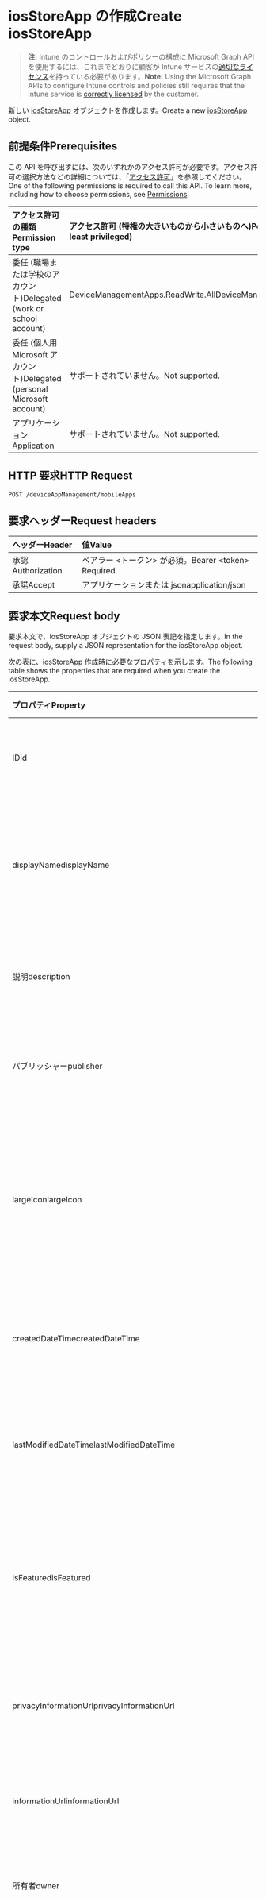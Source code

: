 # <a name="create-iosstoreapp"></a><span data-ttu-id="671d2-101">iosStoreApp の作成</span><span class="sxs-lookup"><span data-stu-id="671d2-101">Create iosStoreApp</span></span>

> <span data-ttu-id="671d2-102">**注:** Intune のコントロールおよびポリシーの構成に Microsoft Graph API を使用するには、これまでどおりに顧客が Intune サービスの[適切なライセンス](https://go.microsoft.com/fwlink/?linkid=839381)を持っている必要があります。</span><span class="sxs-lookup"><span data-stu-id="671d2-102">**Note:** Using the Microsoft Graph APIs to configure Intune controls and policies still requires that the Intune service is [correctly licensed](https://go.microsoft.com/fwlink/?linkid=839381) by the customer.</span></span>

<span data-ttu-id="671d2-103">新しい [iosStoreApp](../resources/intune_apps_iosstoreapp.md) オブジェクトを作成します。</span><span class="sxs-lookup"><span data-stu-id="671d2-103">Create a new [iosStoreApp](../resources/intune_apps_iosstoreapp.md) object.</span></span>
## <a name="prerequisites"></a><span data-ttu-id="671d2-104">前提条件</span><span class="sxs-lookup"><span data-stu-id="671d2-104">Prerequisites</span></span>
<span data-ttu-id="671d2-p101">この API を呼び出すには、次のいずれかのアクセス許可が必要です。アクセス許可の選択方法などの詳細については、「[アクセス許可](../../../concepts/permissions_reference.md)」を参照してください。</span><span class="sxs-lookup"><span data-stu-id="671d2-p101">One of the following permissions is required to call this API. To learn more, including how to choose permissions, see [Permissions](../../../concepts/permissions_reference.md).</span></span>

|<span data-ttu-id="671d2-107">アクセス許可の種類</span><span class="sxs-lookup"><span data-stu-id="671d2-107">Permission type</span></span>|<span data-ttu-id="671d2-108">アクセス許可 (特権の大きいものから小さいものへ)</span><span class="sxs-lookup"><span data-stu-id="671d2-108">Permissions (from most to least privileged)</span></span>|
|:---|:---|
|<span data-ttu-id="671d2-109">委任 (職場または学校のアカウント)</span><span class="sxs-lookup"><span data-stu-id="671d2-109">Delegated (work or school account)</span></span>|<span data-ttu-id="671d2-110">DeviceManagementApps.ReadWrite.All</span><span class="sxs-lookup"><span data-stu-id="671d2-110">DeviceManagementApps.ReadWrite.All</span></span>|
|<span data-ttu-id="671d2-111">委任 (個人用 Microsoft アカウント)</span><span class="sxs-lookup"><span data-stu-id="671d2-111">Delegated (personal Microsoft account)</span></span>|<span data-ttu-id="671d2-112">サポートされていません。</span><span class="sxs-lookup"><span data-stu-id="671d2-112">Not supported.</span></span>|
|<span data-ttu-id="671d2-113">アプリケーション</span><span class="sxs-lookup"><span data-stu-id="671d2-113">Application</span></span>|<span data-ttu-id="671d2-114">サポートされていません。</span><span class="sxs-lookup"><span data-stu-id="671d2-114">Not supported.</span></span>|

## <a name="http-request"></a><span data-ttu-id="671d2-115">HTTP 要求</span><span class="sxs-lookup"><span data-stu-id="671d2-115">HTTP Request</span></span>
<!-- {
  "blockType": "ignored"
}
-->
``` http
POST /deviceAppManagement/mobileApps
```

## <a name="request-headers"></a><span data-ttu-id="671d2-116">要求ヘッダー</span><span class="sxs-lookup"><span data-stu-id="671d2-116">Request headers</span></span>
|<span data-ttu-id="671d2-117">ヘッダー</span><span class="sxs-lookup"><span data-stu-id="671d2-117">Header</span></span>|<span data-ttu-id="671d2-118">値</span><span class="sxs-lookup"><span data-stu-id="671d2-118">Value</span></span>|
|:---|:---|
|<span data-ttu-id="671d2-119">承認</span><span class="sxs-lookup"><span data-stu-id="671d2-119">Authorization</span></span>|<span data-ttu-id="671d2-120">ベアラー &lt;トークン&gt; が必須。</span><span class="sxs-lookup"><span data-stu-id="671d2-120">Bearer &lt;token&gt; Required.</span></span>|
|<span data-ttu-id="671d2-121">承諾</span><span class="sxs-lookup"><span data-stu-id="671d2-121">Accept</span></span>|<span data-ttu-id="671d2-122">アプリケーションまたは json</span><span class="sxs-lookup"><span data-stu-id="671d2-122">application/json</span></span>|

## <a name="request-body"></a><span data-ttu-id="671d2-123">要求本文</span><span class="sxs-lookup"><span data-stu-id="671d2-123">Request body</span></span>
<span data-ttu-id="671d2-124">要求本文で、iosStoreApp オブジェクトの JSON 表記を指定します。</span><span class="sxs-lookup"><span data-stu-id="671d2-124">In the request body, supply a JSON representation for the iosStoreApp object.</span></span>

<span data-ttu-id="671d2-125">次の表に、iosStoreApp 作成時に必要なプロパティを示します。</span><span class="sxs-lookup"><span data-stu-id="671d2-125">The following table shows the properties that are required when you create the iosStoreApp.</span></span>

|<span data-ttu-id="671d2-126">プロパティ</span><span class="sxs-lookup"><span data-stu-id="671d2-126">Property</span></span>|<span data-ttu-id="671d2-127">タイプ</span><span class="sxs-lookup"><span data-stu-id="671d2-127">Type</span></span>|<span data-ttu-id="671d2-128">説明</span><span class="sxs-lookup"><span data-stu-id="671d2-128">Description</span></span>|
|:---|:---|:---|
|<span data-ttu-id="671d2-129">ID</span><span class="sxs-lookup"><span data-stu-id="671d2-129">id</span></span>|<span data-ttu-id="671d2-130">文字列</span><span class="sxs-lookup"><span data-stu-id="671d2-130">String</span></span>|<span data-ttu-id="671d2-131">エンティティのキー。</span><span class="sxs-lookup"><span data-stu-id="671d2-131">Key of the entity.</span></span> <span data-ttu-id="671d2-132">[mobileApp](../resources/intune_apps_mobileapp.md) から継承します</span><span class="sxs-lookup"><span data-stu-id="671d2-132">Inherited from [mobileApp](../resources/intune_apps_mobileapp.md)</span></span>|
|<span data-ttu-id="671d2-133">displayName</span><span class="sxs-lookup"><span data-stu-id="671d2-133">displayName</span></span>|<span data-ttu-id="671d2-134">文字列</span><span class="sxs-lookup"><span data-stu-id="671d2-134">String</span></span>|<span data-ttu-id="671d2-135">管理者が提供またはインポートしたアプリのタイトル。</span><span class="sxs-lookup"><span data-stu-id="671d2-135">The admin provided or imported title of the app.</span></span> <span data-ttu-id="671d2-136">[mobileApp](../resources/intune_apps_mobileapp.md) から継承します</span><span class="sxs-lookup"><span data-stu-id="671d2-136">Inherited from [mobileApp](../resources/intune_apps_mobileapp.md)</span></span>|
|<span data-ttu-id="671d2-137">説明</span><span class="sxs-lookup"><span data-stu-id="671d2-137">description</span></span>|<span data-ttu-id="671d2-138">文字列</span><span class="sxs-lookup"><span data-stu-id="671d2-138">String</span></span>|<span data-ttu-id="671d2-139">アプリの説明。</span><span class="sxs-lookup"><span data-stu-id="671d2-139">The description of the app.</span></span> <span data-ttu-id="671d2-140">[mobileApp](../resources/intune_apps_mobileapp.md) から継承します</span><span class="sxs-lookup"><span data-stu-id="671d2-140">Inherited from [mobileApp](../resources/intune_apps_mobileapp.md)</span></span>|
|<span data-ttu-id="671d2-141">パブリッシャー</span><span class="sxs-lookup"><span data-stu-id="671d2-141">publisher</span></span>|<span data-ttu-id="671d2-142">文字列</span><span class="sxs-lookup"><span data-stu-id="671d2-142">String</span></span>|<span data-ttu-id="671d2-143">アプリの発行元。</span><span class="sxs-lookup"><span data-stu-id="671d2-143">The publisher of the app.</span></span> <span data-ttu-id="671d2-144">[mobileApp](../resources/intune_apps_mobileapp.md) から継承します</span><span class="sxs-lookup"><span data-stu-id="671d2-144">Inherited from [mobileApp](../resources/intune_apps_mobileapp.md)</span></span>|
|<span data-ttu-id="671d2-145">largeIcon</span><span class="sxs-lookup"><span data-stu-id="671d2-145">largeIcon</span></span>|[<span data-ttu-id="671d2-146">mimeContent</span><span class="sxs-lookup"><span data-stu-id="671d2-146">mimeContent</span></span>](../resources/intune_shared_mimecontent.md)|<span data-ttu-id="671d2-147">アプリの詳細に表示され、アイコンのアップロードに使用される大きなアイコン。</span><span class="sxs-lookup"><span data-stu-id="671d2-147">The large icon, to be displayed in the app details and used for upload of the icon.</span></span> <span data-ttu-id="671d2-148">[mobileApp](../resources/intune_apps_mobileapp.md) から継承します</span><span class="sxs-lookup"><span data-stu-id="671d2-148">Inherited from [mobileApp](../resources/intune_apps_mobileapp.md)</span></span>|
|<span data-ttu-id="671d2-149">createdDateTime</span><span class="sxs-lookup"><span data-stu-id="671d2-149">createdDateTime</span></span>|<span data-ttu-id="671d2-150">DateTimeOffset</span><span class="sxs-lookup"><span data-stu-id="671d2-150">DateTimeOffset</span></span>|<span data-ttu-id="671d2-151">アプリが作成された日時。</span><span class="sxs-lookup"><span data-stu-id="671d2-151">The date and time the app was created.</span></span> <span data-ttu-id="671d2-152">[mobileApp](../resources/intune_apps_mobileapp.md) から継承します</span><span class="sxs-lookup"><span data-stu-id="671d2-152">Inherited from [mobileApp](../resources/intune_apps_mobileapp.md)</span></span>|
|<span data-ttu-id="671d2-153">lastModifiedDateTime</span><span class="sxs-lookup"><span data-stu-id="671d2-153">lastModifiedDateTime</span></span>|<span data-ttu-id="671d2-154">DateTimeOffset</span><span class="sxs-lookup"><span data-stu-id="671d2-154">DateTimeOffset</span></span>|<span data-ttu-id="671d2-155">アプリが最後に変更された日時。</span><span class="sxs-lookup"><span data-stu-id="671d2-155">The date and time the app was last modified.</span></span> <span data-ttu-id="671d2-156">[mobileApp](../resources/intune_apps_mobileapp.md) から継承します</span><span class="sxs-lookup"><span data-stu-id="671d2-156">Inherited from [mobileApp](../resources/intune_apps_mobileapp.md)</span></span>|
|<span data-ttu-id="671d2-157">isFeatured</span><span class="sxs-lookup"><span data-stu-id="671d2-157">isFeatured</span></span>|<span data-ttu-id="671d2-158">ブール値</span><span class="sxs-lookup"><span data-stu-id="671d2-158">Boolean</span></span>|<span data-ttu-id="671d2-159">アプリが管理者のおすすめとしてマークされたかどうかを示す値。[mobileApp](../resources/intune_apps_mobileapp.md) から継承します</span><span class="sxs-lookup"><span data-stu-id="671d2-159">The value indicating whether the app is marked as featured by the admin. Inherited from [mobileApp](../resources/intune_apps_mobileapp.md)</span></span>|
|<span data-ttu-id="671d2-160">privacyInformationUrl</span><span class="sxs-lookup"><span data-stu-id="671d2-160">privacyInformationUrl</span></span>|<span data-ttu-id="671d2-161">文字列</span><span class="sxs-lookup"><span data-stu-id="671d2-161">String</span></span>|<span data-ttu-id="671d2-162">プライバシーに関する声明の URL。</span><span class="sxs-lookup"><span data-stu-id="671d2-162">The privacy statement Url.</span></span> <span data-ttu-id="671d2-163">[mobileApp](../resources/intune_apps_mobileapp.md) から継承します</span><span class="sxs-lookup"><span data-stu-id="671d2-163">Inherited from [mobileApp](../resources/intune_apps_mobileapp.md)</span></span>|
|<span data-ttu-id="671d2-164">informationUrl</span><span class="sxs-lookup"><span data-stu-id="671d2-164">informationUrl</span></span>|<span data-ttu-id="671d2-165">文字列</span><span class="sxs-lookup"><span data-stu-id="671d2-165">String</span></span>|<span data-ttu-id="671d2-166">詳細情報の URL。</span><span class="sxs-lookup"><span data-stu-id="671d2-166">The more information Url.</span></span> <span data-ttu-id="671d2-167">[mobileApp](../resources/intune_apps_mobileapp.md) から継承します</span><span class="sxs-lookup"><span data-stu-id="671d2-167">Inherited from [mobileApp](../resources/intune_apps_mobileapp.md)</span></span>|
|<span data-ttu-id="671d2-168">所有者</span><span class="sxs-lookup"><span data-stu-id="671d2-168">owner</span></span>|<span data-ttu-id="671d2-169">文字列</span><span class="sxs-lookup"><span data-stu-id="671d2-169">String</span></span>|<span data-ttu-id="671d2-170">アプリの所有者。</span><span class="sxs-lookup"><span data-stu-id="671d2-170">The owner of the app.</span></span> <span data-ttu-id="671d2-171">[mobileApp](../resources/intune_apps_mobileapp.md) から継承します</span><span class="sxs-lookup"><span data-stu-id="671d2-171">Inherited from [mobileApp](../resources/intune_apps_mobileapp.md)</span></span>|
|<span data-ttu-id="671d2-172">開発者</span><span class="sxs-lookup"><span data-stu-id="671d2-172">developer</span></span>|<span data-ttu-id="671d2-173">文字列</span><span class="sxs-lookup"><span data-stu-id="671d2-173">String</span></span>|<span data-ttu-id="671d2-174">アプリの開発者。</span><span class="sxs-lookup"><span data-stu-id="671d2-174">The developer of the app.</span></span> <span data-ttu-id="671d2-175">[mobileApp](../resources/intune_apps_mobileapp.md) から継承します</span><span class="sxs-lookup"><span data-stu-id="671d2-175">Inherited from [mobileApp](../resources/intune_apps_mobileapp.md)</span></span>|
|<span data-ttu-id="671d2-176">メモ</span><span class="sxs-lookup"><span data-stu-id="671d2-176">notes</span></span>|<span data-ttu-id="671d2-177">文字列</span><span class="sxs-lookup"><span data-stu-id="671d2-177">String</span></span>|<span data-ttu-id="671d2-178">アプリ用のメモ。</span><span class="sxs-lookup"><span data-stu-id="671d2-178">Notes for the app.</span></span> <span data-ttu-id="671d2-179">[mobileApp](../resources/intune_apps_mobileapp.md) から継承します</span><span class="sxs-lookup"><span data-stu-id="671d2-179">Inherited from [mobileApp](../resources/intune_apps_mobileapp.md)</span></span>|
|<span data-ttu-id="671d2-180">publishingState</span><span class="sxs-lookup"><span data-stu-id="671d2-180">publishingState</span></span>|[<span data-ttu-id="671d2-181">mobileAppPublishingState</span><span class="sxs-lookup"><span data-stu-id="671d2-181">mobileAppPublishingState</span></span>](../resources/intune_apps_mobileapppublishingstate.md)|<span data-ttu-id="671d2-182">アプリの発行の状態。</span><span class="sxs-lookup"><span data-stu-id="671d2-182">The publishing state for the app.</span></span> <span data-ttu-id="671d2-183">アプリが発行されていない限り、アプリを割り当てることができません。</span><span class="sxs-lookup"><span data-stu-id="671d2-183">The app cannot be assigned unless the app is published.</span></span> <span data-ttu-id="671d2-184">[mobileApp](../resources/intune_apps_mobileapp.md) から継承します。</span><span class="sxs-lookup"><span data-stu-id="671d2-184">Inherited from [mobileApp](../resources/intune_apps_mobileapp.md)</span></span> <span data-ttu-id="671d2-185">可能な値は、 `notPublished`、`processing`、`published` です。</span><span class="sxs-lookup"><span data-stu-id="671d2-185">The possible values are `notPublished`, `processing`, or `published`.</span></span>|
|<span data-ttu-id="671d2-186">bundleId</span><span class="sxs-lookup"><span data-stu-id="671d2-186">bundleId</span></span>|<span data-ttu-id="671d2-187">文字列</span><span class="sxs-lookup"><span data-stu-id="671d2-187">String</span></span>|<span data-ttu-id="671d2-188">ID 名。</span><span class="sxs-lookup"><span data-stu-id="671d2-188">The Identity Name.</span></span>|
|<span data-ttu-id="671d2-189">appStoreUrl</span><span class="sxs-lookup"><span data-stu-id="671d2-189">appStoreUrl</span></span>|<span data-ttu-id="671d2-190">文字列</span><span class="sxs-lookup"><span data-stu-id="671d2-190">String</span></span>|<span data-ttu-id="671d2-191">Apple App Store の URL。</span><span class="sxs-lookup"><span data-stu-id="671d2-191">The Apple App Store URL</span></span>|
|<span data-ttu-id="671d2-192">applicableDeviceType</span><span class="sxs-lookup"><span data-stu-id="671d2-192">applicableDeviceType</span></span>|[<span data-ttu-id="671d2-193">iosDeviceType</span><span class="sxs-lookup"><span data-stu-id="671d2-193">iosDeviceType</span></span>](../resources/intune_apps_iosdevicetype.md)|<span data-ttu-id="671d2-194">このアプリを実行できる iOS アーキテクチャ。</span><span class="sxs-lookup"><span data-stu-id="671d2-194">The iOS architecture for which this app can run on.</span></span>|
|<span data-ttu-id="671d2-195">minimumSupportedOperatingSystem</span><span class="sxs-lookup"><span data-stu-id="671d2-195">minimumSupportedOperatingSystem</span></span>|[<span data-ttu-id="671d2-196">iosMinimumOperatingSystem</span><span class="sxs-lookup"><span data-stu-id="671d2-196">iosMinimumOperatingSystem</span></span>](../resources/intune_apps_iosminimumoperatingsystem.md)|<span data-ttu-id="671d2-197">該当するオペレーティング システムの最小の値です。</span><span class="sxs-lookup"><span data-stu-id="671d2-197">The value for the minimum applicable operating system.</span></span>|



## <a name="response"></a><span data-ttu-id="671d2-198">応答</span><span class="sxs-lookup"><span data-stu-id="671d2-198">Response</span></span>
<span data-ttu-id="671d2-199">成功した場合、このメソッドは `201 Created` 応答コードと、応答本文で [iosStoreApp](../resources/intune_apps_iosstoreapp.md) オブジェクトを返します。</span><span class="sxs-lookup"><span data-stu-id="671d2-199">If successful, this method returns a `201 Created` response code and a [iosStoreApp](../resources/intune_apps_iosstoreapp.md) object in the response body.</span></span>

## <a name="example"></a><span data-ttu-id="671d2-200">例</span><span class="sxs-lookup"><span data-stu-id="671d2-200">Example</span></span>
### <a name="request"></a><span data-ttu-id="671d2-201">要求</span><span class="sxs-lookup"><span data-stu-id="671d2-201">Request</span></span>
<span data-ttu-id="671d2-202">以下は、要求の例です。</span><span class="sxs-lookup"><span data-stu-id="671d2-202">Here is an example of the request.</span></span>
``` http
POST https://graph.microsoft.com/v1.0/deviceAppManagement/mobileApps
Content-type: application/json
Content-length: 1050

{
  "@odata.type": "#microsoft.graph.iosStoreApp",
  "displayName": "Display Name value",
  "description": "Description value",
  "publisher": "Publisher value",
  "largeIcon": {
    "@odata.type": "microsoft.graph.mimeContent",
    "type": "Type value",
    "value": "dmFsdWU="
  },
  "lastModifiedDateTime": "2017-01-01T00:00:35.1329464-08:00",
  "isFeatured": true,
  "privacyInformationUrl": "https://example.com/privacyInformationUrl/",
  "informationUrl": "https://example.com/informationUrl/",
  "owner": "Owner value",
  "developer": "Developer value",
  "notes": "Notes value",
  "publishingState": "processing",
  "bundleId": "Bundle Id value",
  "appStoreUrl": "https://example.com/appStoreUrl/",
  "applicableDeviceType": {
    "@odata.type": "microsoft.graph.iosDeviceType",
    "iPad": true,
    "iPhoneAndIPod": true
  },
  "minimumSupportedOperatingSystem": {
    "@odata.type": "microsoft.graph.iosMinimumOperatingSystem",
    "v8_0": true,
    "v9_0": true,
    "v10_0": true,
    "v11_0": true
  }
}
```

### <a name="response"></a><span data-ttu-id="671d2-203">応答</span><span class="sxs-lookup"><span data-stu-id="671d2-203">Response</span></span>
<span data-ttu-id="671d2-p115">以下は、応答の例です。注:簡潔にするために、ここに示す応答オブジェクトは切り詰められている場合があります。すべてのプロパティは実際の呼び出しから返されます。</span><span class="sxs-lookup"><span data-stu-id="671d2-p115">Here is an example of the response. Note: The response object shown here may be truncated for brevity. All of the properties will be returned from an actual call.</span></span>
``` http
HTTP/1.1 201 Created
Content-Type: application/json
Content-Length: 1158

{
  "@odata.type": "#microsoft.graph.iosStoreApp",
  "id": "a04adbe2-dbe2-a04a-e2db-4aa0e2db4aa0",
  "displayName": "Display Name value",
  "description": "Description value",
  "publisher": "Publisher value",
  "largeIcon": {
    "@odata.type": "microsoft.graph.mimeContent",
    "type": "Type value",
    "value": "dmFsdWU="
  },
  "createdDateTime": "2017-01-01T00:02:43.5775965-08:00",
  "lastModifiedDateTime": "2017-01-01T00:00:35.1329464-08:00",
  "isFeatured": true,
  "privacyInformationUrl": "https://example.com/privacyInformationUrl/",
  "informationUrl": "https://example.com/informationUrl/",
  "owner": "Owner value",
  "developer": "Developer value",
  "notes": "Notes value",
  "publishingState": "processing",
  "bundleId": "Bundle Id value",
  "appStoreUrl": "https://example.com/appStoreUrl/",
  "applicableDeviceType": {
    "@odata.type": "microsoft.graph.iosDeviceType",
    "iPad": true,
    "iPhoneAndIPod": true
  },
  "minimumSupportedOperatingSystem": {
    "@odata.type": "microsoft.graph.iosMinimumOperatingSystem",
    "v8_0": true,
    "v9_0": true,
    "v10_0": true,
    "v11_0": true
  }
}
```



